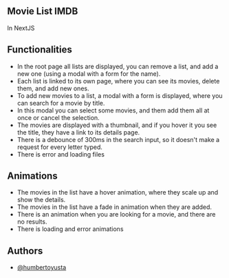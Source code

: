 ## Movie List IMDB

In NextJS

## Functionalities

- In the root page all lists are displayed, you can remove a list, and 
    add a new one (using a modal with a form for the name).
- Each list is linked to its own page, where you can see its movies, delete them, and add new ones.
- To add new movies to a list, a modal with a form is displayed, where you can search for a movie by title.
- In this modal you can select some movies, and them add them all at once or cancel the selection.
- The movies are displayed with a thumbnail, and if you hover it you see the title, they have 
    a link to its details page.
- There is a debounce of 300ms in the search input, so it doesn't make a request for every letter typed.
- There is error and loading files

## Animations

- The movies in the list have a hover animation, where they scale up and show the details.
- The movies in the list have a fade in animation when they are added.
- There is an animation when you are looking for a movie, and there are no results.
- There is loading and error animations

## Authors

- [@humbertoyusta](https://www.github.com/humbertoyusta)

